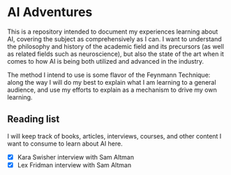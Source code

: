 AI Adventures
=============

This is a repository intended to document my experiences learning about AI,
covering the subject as comprehensively as I can. I want to understand the
philosophy and history of the academic field and its precursors (as well as
related fields such as neuroscience), but also the state of the art when it
comes to how AI is being both utilized and advanced in the industry.

The method I intend to use is some flavor of the Feynmann Technique: along the
way I will do my best to explain what I am learning to a general audience, and
use my efforts to explain as a mechanism to drive my own learning.

Reading list
------------

I will keep track of books, articles, interviews, courses, and other content I
want to consume to learn about AI here.

- [x] Kara Swisher interview with Sam Altman
- [x] Lex Fridman interview with Sam Altman
